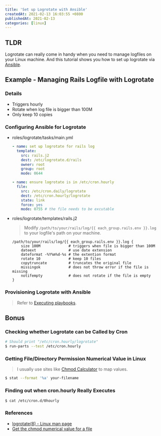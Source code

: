 ```yaml
---
title: 'Set up Logrotate with Ansible'
createdAt: 2021-02-13 16:03:55 +0800
publishedAt: 2021-02-13
categories: [linux]
---
```


## TLDR

Logrotate can really come in handy when you need to manage logfiles on your Linux machine. And this tutorial shows you how to set up logrotate via [Ansible](https://www.ansible.com/).

## Example - Managing Rails Logfile with Logrotate

### Details

- Triggers hourly
- Rotate when log file is bigger than 100M
- Only keep 10 copies

### Configuring Ansible for Logrotate

- roles/logrotate/tasks/main.yml

  ```yaml
  - name: set up logrotate for rails log
    template:
      src: rails.j2
      dest: /etc/logrotate.d/rails
      owner: root
      group: root
      mode: 0644

  - name: ensure logrotate is in /etc/cron.hourly
    file:
      src: /etc/cron.daily/logrotate
      dest: /etc/cron.hourly/logrotate
      state: link
      force: yes
      mode: 0755 # the file needs to be excutable
  ```

- roles/logrotate/templates/rails.j2

  > Modify `/path/to/your/rails/log/{{ each_group.rails.env }}.log` to your logfile's path on your machine.

  ```jinja
  /path/to/your/rails/log/{{ each_group.rails.env }}.log {
      size 100M             # triggers when file is bigger than 100M
      dateext               # use date extension
      dateformat -%Y%m%d-%s # the extention format
      rotate 10             # keep 10 files
      copytruncate          # truncates the original file
      missingok             # does not throw error if the file is missing
      notifempty            # does not rotate if the file is empty
  }
  ```

### Provisioning Logrotate with Ansible

> Refer to [Executing playbooks](https://docs.ansible.com/ansible/latest/user_guide/index.html#executing-playbooks).

## Bonus

### Checking whether Logrotate can be Called by Cron

```sh
# Should print "/etc/cron.hourly/logrotate"
$ run-parts --test /etc/cron.hourly
```

### Getting File/Directory Permission Numerical Value in Linux

> I usually use sites like [Chmod Calculator](https://chmod-calculator.com/) to map values.

```sh
$ stat --format '%a' your-filename
```

### Finding out when cron.hourly Really Executes

```sh
$ cat /etc/cron.d/0hourly
```

### References

- [logrotate(8) - Linux man page](https://linux.die.net/man/8/logrotate)
- [Get the chmod numerical value for a file](https://unix.stackexchange.com/questions/46915/get-the-chmod-numerical-value-for-a-file)
